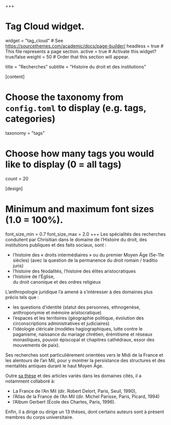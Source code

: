 +++
# Tag Cloud widget.
widget = "tag_cloud"  # See https://sourcethemes.com/academic/docs/page-builder/
headless = true  # This file represents a page section.
active = true  # Activate this widget? true/false
weight = 50  # Order that this section will appear.

title = "Recherches"
subtitle = "Histoire du droit et des institutions"

[content]
  # Choose the taxonomy from `config.toml` to display (e.g. tags, categories)
  taxonomy = "tags"
  
  # Choose how many tags you would like to display (0 = all tags)
  count = 20

[design]
  # Minimum and maximum font sizes (1.0 = 100%).
  font_size_min = 0.7
  font_size_max = 2.0
+++
Les spécialités des recherches conduitent par Chrisitian dans le domaine de l’Histoire du droit, des institutions publiques et des faits sociaux, sont :

- l’histoire des « droits intermédiaires » ou du premier Moyen Âge (5e-11e siècles) (avec la question de la permanence du droit romain / traditio juris)
- l’histoire des féodalités, l’histoire des élites aristocratiques
- l’histoire de l’Église, <br/>du droit canonique et des ordres religieux
  
L’anthropologie juridique l’a amené à s’intéresser à des domaines plus précis tels que :

- les questions d’identité (statut des personnes, ethnogenèse, anthroponymie et mémoire aristocratique)
- l’espaces et les territoires (géographie politique, évolution des circonscriptions administratives et judiciaires)
- l’idéologie cléricale (modèles hagiographiques, lutte contre le paganisme, naissance du mariage chrétien, érémitisme et réseaux monastiques, pouvoir épiscopal et chapitres cathédraux, essor des mouvements de paix).

Ses recherches sont particulièrement orientées vers le Midi de la France et les alentours de l’an Mil, pour y montrer la persistance des structures et des mentalités antiques durant le haut Moyen Âge.

Outre [sa thèse](https://www.academia.edu/3513062/LAuvergne_et_ses_marges_Velay_G%C3%A9vaudan_du_VIIIe_au_XIe_si%C3%A8cle_La_fin_du_monde_antique_th%C3%A8se_r%C3%A9%C3%A9dition_2007_{:target="_blank"}) et des articles variés dans les domaines cités, il a notamment collaboré à:

- La France de l’An Mil (dir. Robert Delort, Paris, Seuil, 1990), 
- l’Atlas de la France de l’An Mil (dir. Michel Parisse, Paris, Picard, 1994)
- l’Album Gerbert (École des Chartes, Paris, 1996).

Enfin, il a dirigé ou dirige un 13 thèses, dont certains auteurs sont à présent membres du corps universitaire.
